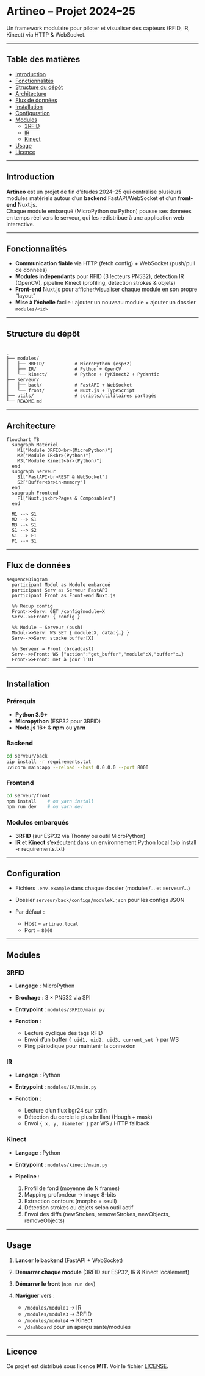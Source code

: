 # Artineo – Projet 2024–25

Un framework modulaire pour piloter et visualiser des capteurs (RFID, IR, Kinect) via HTTP & WebSocket.

---

## Table des matières

- [Introduction](#introduction)  
- [Fonctionnalités](#fonctionnalités)  
- [Structure du dépôt](#structure-du-dépôt)  
- [Architecture](#architecture)  
- [Flux de données](#flux-de-données)  
- [Installation](#installation)  
- [Configuration](#configuration)  
- [Modules](#modules)  
  - [3RFID](#3rfid)  
  - [IR](#ir)  
  - [Kinect](#kinect)  
- [Usage](#usage)  
- [Licence](#licence)  

---

## Introduction

**Artineo** est un projet de fin d’études 2024–25 qui centralise plusieurs modules matériels autour d’un **backend** FastAPI/WebSocket et d’un **front-end** Nuxt.js.  
Chaque module embarqué (MicroPython ou Python) pousse ses données en temps réel vers le serveur, qui les redistribue à une application web interactive.

---

## Fonctionnalités

- **Communication fiable** via HTTP (fetch config) + WebSocket (push/pull de données)
- **Modules indépendants** pour RFID (3 lecteurs PN532), détection IR (OpenCV), pipeline Kinect (profiling, détection strokes & objets)
- **Front-end** Nuxt.js pour afficher/visualiser chaque module en son propre “layout”
- **Mise à l’échelle** facile : ajouter un nouveau module = ajouter un dossier `modules/<id>`

---

## Structure du dépôt

```

.
├── modules/
│   ├── 3RFID/           # MicroPython (esp32)
│   ├── IR/              # Python + OpenCV
│   └── kinect/          # Python + PyKinect2 + Pydantic
├── serveur/
│   ├── back/            # FastAPI + WebSocket
│   └── front/           # Nuxt.js + TypeScript
├── utils/               # scripts/utilitaires partagés
└── README.md

````

---

## Architecture

```mermaid
flowchart TB
  subgraph Matériel
    M1["Module 3RFID<br>(MicroPython)"]
    M2["Module IR<br>(Python)"]
    M3["Module Kinect<br>(Python)"]
  end
  subgraph Serveur
    S1["FastAPI<br>REST & WebSocket"]
    S2["Buffer<br>in-memory"]
  end
  subgraph Frontend
    F1["Nuxt.js<br>Pages & Composables"]
  end

  M1 --> S1
  M2 --> S1
  M3 --> S1
  S1 --> S2
  S1 --> F1
  F1 --> S1
````

---

## Flux de données

```mermaid
sequenceDiagram
  participant Modul as Module embarqué
  participant Serv as Serveur FastAPI
  participant Front as Front-end Nuxt.js

  %% Récup config
  Front->>Serv: GET /config?module=X
  Serv-->>Front: { config }

  %% Module → Serveur (push)
  Modul->>Serv: WS SET { module:X, data:{…} }
  Serv-->>Serv: stocke buffer[X]

  %% Serveur → Front (broadcast)
  Serv-->>Front: WS {"action":"get_buffer","module":X,"buffer":…}
  Front->>Front: met à jour l’UI
```

---

## Installation

### Prérequis

* **Python 3.9+**
* **Micropython** (ESP32 pour 3RFID)
* **Node.js 16+** & **npm** ou **yarn**

### Backend

```bash
cd serveur/back
pip install -r requirements.txt
uvicorn main:app --reload --host 0.0.0.0 --port 8000
```

### Frontend

```bash
cd serveur/front
npm install    # ou yarn install
npm run dev    # ou yarn dev
```

### Modules embarqués

* **3RFID** (sur ESP32 via Thonny ou outil MicroPython)
* **IR** et **Kinect** s’exécutent dans un environnement Python local (pip install -r requirements.txt)

---

## Configuration

* Fichiers `.env.example` dans chaque dossier (modules/… et serveur/…)
* Dossier `serveur/back/configs/moduleX.json` pour les configs JSON
* Par défaut :

  * Host = `artineo.local`
  * Port = `8000`

---

## Modules

### 3RFID

* **Langage** : MicroPython
* **Brochage** : 3 × PN532 via SPI
* **Entrypoint** : `modules/3RFID/main.py`
* **Fonction** :

  * Lecture cyclique des tags RFID
  * Envoi d’un buffer `{ uid1, uid2, uid3, current_set }` par WS
  * Ping périodique pour maintenir la connexion

### IR

* **Langage** : Python
* **Entrypoint** : `modules/IR/main.py`
* **Fonction** :

  * Lecture d’un flux bgr24 sur stdin
  * Détection du cercle le plus brillant (Hough + mask)
  * Envoi `{ x, y, diameter }` par WS / HTTP fallback

### Kinect

* **Langage** : Python
* **Entrypoint** : `modules/kinect/main.py`
* **Pipeline** :

  1. Profil de fond (moyenne de N frames)
  2. Mapping profondeur → image 8-bits
  3. Extraction contours (morpho + seuil)
  4. Détection strokes ou objets selon outil actif
  5. Envoi des diffs (newStrokes, removeStrokes, newObjects, removeObjects)

---

## Usage

1. **Lancer le backend** (FastAPI + WebSocket)
2. **Démarrer chaque module** (3RFID sur ESP32, IR & Kinect localement)
3. **Démarrer le front** (`npm run dev`)
4. **Naviguer** vers :

   * `/modules/module1` → IR
   * `/modules/module3` → 3RFID
   * `/modules/module4` → Kinect
   * `/dashboard` pour un aperçu santé/modules

---

## Licence

Ce projet est distribué sous licence **MIT**. Voir le fichier [LICENSE](./LICENSE).